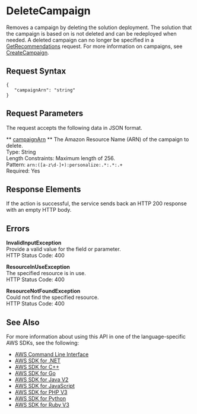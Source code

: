 # DeleteCampaign<a name="API_DeleteCampaign"></a>

Removes a campaign by deleting the solution deployment\. The solution that the campaign is based on is not deleted and can be redeployed when needed\. A deleted campaign can no longer be specified in a [GetRecommendations](https://docs.aws.amazon.com/personalize/latest/dg/API_RS_GetRecommendations.html) request\. For more information on campaigns, see [CreateCampaign](API_CreateCampaign.md)\.

## Request Syntax<a name="API_DeleteCampaign_RequestSyntax"></a>

```
{
   "campaignArn": "string"
}
```

## Request Parameters<a name="API_DeleteCampaign_RequestParameters"></a>

The request accepts the following data in JSON format\.

 ** [campaignArn](#API_DeleteCampaign_RequestSyntax) **   <a name="personalize-DeleteCampaign-request-campaignArn"></a>
The Amazon Resource Name \(ARN\) of the campaign to delete\.  
Type: String  
Length Constraints: Maximum length of 256\.  
Pattern: `arn:([a-z\d-]+):personalize:.*:.*:.+`   
Required: Yes

## Response Elements<a name="API_DeleteCampaign_ResponseElements"></a>

If the action is successful, the service sends back an HTTP 200 response with an empty HTTP body\.

## Errors<a name="API_DeleteCampaign_Errors"></a>

 **InvalidInputException**   
Provide a valid value for the field or parameter\.  
HTTP Status Code: 400

 **ResourceInUseException**   
The specified resource is in use\.  
HTTP Status Code: 400

 **ResourceNotFoundException**   
Could not find the specified resource\.  
HTTP Status Code: 400

## See Also<a name="API_DeleteCampaign_SeeAlso"></a>

For more information about using this API in one of the language\-specific AWS SDKs, see the following:
+  [AWS Command Line Interface](https://docs.aws.amazon.com/goto/aws-cli/personalize-2018-05-22/DeleteCampaign) 
+  [AWS SDK for \.NET](https://docs.aws.amazon.com/goto/DotNetSDKV3/personalize-2018-05-22/DeleteCampaign) 
+  [AWS SDK for C\+\+](https://docs.aws.amazon.com/goto/SdkForCpp/personalize-2018-05-22/DeleteCampaign) 
+  [AWS SDK for Go](https://docs.aws.amazon.com/goto/SdkForGoV1/personalize-2018-05-22/DeleteCampaign) 
+  [AWS SDK for Java V2](https://docs.aws.amazon.com/goto/SdkForJavaV2/personalize-2018-05-22/DeleteCampaign) 
+  [AWS SDK for JavaScript](https://docs.aws.amazon.com/goto/AWSJavaScriptSDK/personalize-2018-05-22/DeleteCampaign) 
+  [AWS SDK for PHP V3](https://docs.aws.amazon.com/goto/SdkForPHPV3/personalize-2018-05-22/DeleteCampaign) 
+  [AWS SDK for Python](https://docs.aws.amazon.com/goto/boto3/personalize-2018-05-22/DeleteCampaign) 
+  [AWS SDK for Ruby V3](https://docs.aws.amazon.com/goto/SdkForRubyV3/personalize-2018-05-22/DeleteCampaign) 